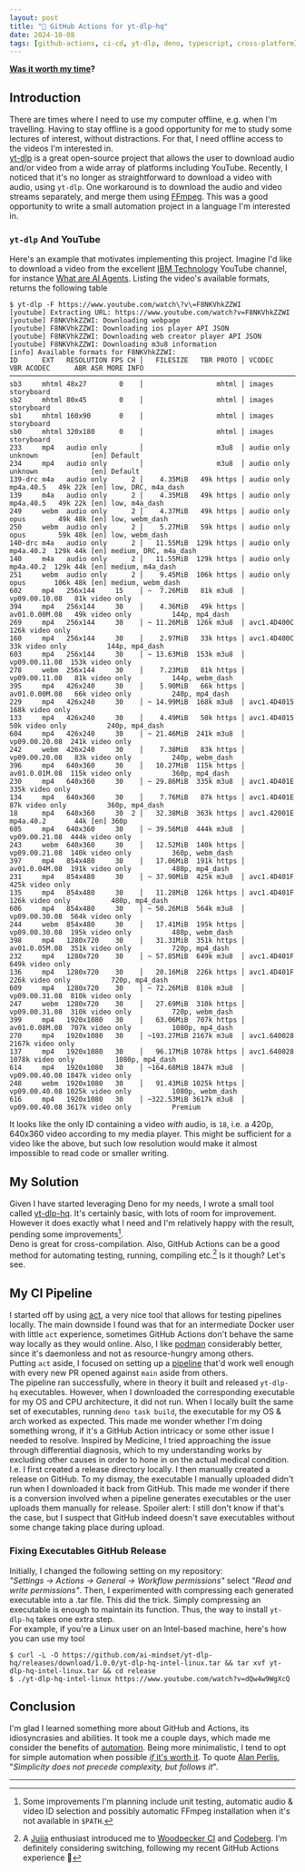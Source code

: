 ```yaml
---
layout: post
title: "🔁 GitHub Actions for yt-dlp-hq"
date: 2024-10-08
tags: [github-actions, ci-cd, yt-dlp, deno, typescript, cross-platform]
---
```

<!--more-->
**[Was it worth my time](https://xkcd.com/1205/)?** 

## Introduction 
There are times where I need to use my computer offline, e.g. when I'm travelling. Having to stay offline is a good opportunity for me to study some lectures of interest, without distractions. For that, I need offline access to the videos I'm interested in.  
[yt-dlp](https://github.com/yt-dlp/yt-dlp) is a great open-source project that allows the user to download audio and/or video from a wide array of platforms including YouTube. Recently, I noticed that it's no longer as straightforward to download a video with audio, using `yt-dlp`. One workaround is to download the audio and video streams separately, and merge them using [FFmpeg](https://ffmpeg.org/). This was a good opportunity to write a small automation project in a language I'm interested in.  

### `yt-dlp` And YouTube
Here's an example that motivates implementing this project. Imagine I'd like to download a video from the excellent [IBM Technology](https://www.youtube.com/channel/UCKWaEZ-_VweaEx1j62do_vQ) YouTube channel, for instance [What are AI Agents](https://www.youtube.com/watch?v=F8NKVhkZZWI). Listing the video's available formats, returns the following table   
```console
$ yt-dlp -F https://www.youtube.com/watch\?v\=F8NKVhkZZWI
[youtube] Extracting URL: https://www.youtube.com/watch?v=F8NKVhkZZWI
[youtube] F8NKVhkZZWI: Downloading webpage
[youtube] F8NKVhkZZWI: Downloading ios player API JSON
[youtube] F8NKVhkZZWI: Downloading web creator player API JSON
[youtube] F8NKVhkZZWI: Downloading m3u8 information
[info] Available formats for F8NKVhkZZWI:
ID      EXT   RESOLUTION FPS CH │   FILESIZE   TBR PROTO │ VCODEC          VBR ACODEC      ABR ASR MORE INFO
─────────────────────────────────────────────────────────────────────────────────────────────────────────────────────────────
sb3     mhtml 48x27        0    │                  mhtml │ images                                  storyboard
sb2     mhtml 80x45        0    │                  mhtml │ images                                  storyboard
sb1     mhtml 160x90       0    │                  mhtml │ images                                  storyboard
sb0     mhtml 320x180      0    │                  mhtml │ images                                  storyboard
233     mp4   audio only        │                  m3u8  │ audio only          unknown             [en] Default
234     mp4   audio only        │                  m3u8  │ audio only          unknown             [en] Default
139-drc m4a   audio only      2 │    4.35MiB   49k https │ audio only          mp4a.40.5   49k 22k [en] low, DRC, m4a_dash
139     m4a   audio only      2 │    4.35MiB   49k https │ audio only          mp4a.40.5   49k 22k [en] low, m4a_dash
249     webm  audio only      2 │    4.37MiB   49k https │ audio only          opus        49k 48k [en] low, webm_dash
250     webm  audio only      2 │    5.27MiB   59k https │ audio only          opus        59k 48k [en] low, webm_dash
140-drc m4a   audio only      2 │   11.55MiB  129k https │ audio only          mp4a.40.2  129k 44k [en] medium, DRC, m4a_dash
140     m4a   audio only      2 │   11.55MiB  129k https │ audio only          mp4a.40.2  129k 44k [en] medium, m4a_dash
251     webm  audio only      2 │    9.45MiB  106k https │ audio only          opus       106k 48k [en] medium, webm_dash
602     mp4   256x144     15    │ ~  7.26MiB   81k m3u8  │ vp09.00.10.08   81k video only
394     mp4   256x144     30    │    4.36MiB   49k https │ av01.0.00M.08   49k video only          144p, mp4_dash
269     mp4   256x144     30    │ ~ 11.26MiB  126k m3u8  │ avc1.4D400C    126k video only
160     mp4   256x144     30    │    2.97MiB   33k https │ avc1.4D400C     33k video only          144p, mp4_dash
603     mp4   256x144     30    │ ~ 13.63MiB  153k m3u8  │ vp09.00.11.08  153k video only
278     webm  256x144     30    │    7.23MiB   81k https │ vp09.00.11.08   81k video only          144p, webm_dash
395     mp4   426x240     30    │    5.90MiB   66k https │ av01.0.00M.08   66k video only          240p, mp4_dash
229     mp4   426x240     30    │ ~ 14.99MiB  168k m3u8  │ avc1.4D4015    168k video only
133     mp4   426x240     30    │    4.49MiB   50k https │ avc1.4D4015     50k video only          240p, mp4_dash
604     mp4   426x240     30    │ ~ 21.46MiB  241k m3u8  │ vp09.00.20.08  241k video only
242     webm  426x240     30    │    7.38MiB   83k https │ vp09.00.20.08   83k video only          240p, webm_dash
396     mp4   640x360     30    │   10.27MiB  115k https │ av01.0.01M.08  115k video only          360p, mp4_dash
230     mp4   640x360     30    │ ~ 29.86MiB  335k m3u8  │ avc1.4D401E    335k video only
134     mp4   640x360     30    │    7.76MiB   87k https │ avc1.4D401E     87k video only          360p, mp4_dash
18      mp4   640x360     30  2 │   32.38MiB  363k https │ avc1.42001E         mp4a.40.2       44k [en] 360p
605     mp4   640x360     30    │ ~ 39.56MiB  444k m3u8  │ vp09.00.21.08  444k video only
243     webm  640x360     30    │   12.52MiB  140k https │ vp09.00.21.08  140k video only          360p, webm_dash
397     mp4   854x480     30    │   17.06MiB  191k https │ av01.0.04M.08  191k video only          480p, mp4_dash
231     mp4   854x480     30    │ ~ 37.90MiB  425k m3u8  │ avc1.4D401F    425k video only
135     mp4   854x480     30    │   11.28MiB  126k https │ avc1.4D401F    126k video only          480p, mp4_dash
606     mp4   854x480     30    │ ~ 50.26MiB  564k m3u8  │ vp09.00.30.08  564k video only
244     webm  854x480     30    │   17.41MiB  195k https │ vp09.00.30.08  195k video only          480p, webm_dash
398     mp4   1280x720    30    │   31.31MiB  351k https │ av01.0.05M.08  351k video only          720p, mp4_dash
232     mp4   1280x720    30    │ ~ 57.85MiB  649k m3u8  │ avc1.4D401F    649k video only
136     mp4   1280x720    30    │   20.16MiB  226k https │ avc1.4D401F    226k video only          720p, mp4_dash
609     mp4   1280x720    30    │ ~ 72.26MiB  810k m3u8  │ vp09.00.31.08  810k video only
247     webm  1280x720    30    │   27.69MiB  310k https │ vp09.00.31.08  310k video only          720p, webm_dash
399     mp4   1920x1080   30    │   63.06MiB  707k https │ av01.0.08M.08  707k video only          1080p, mp4_dash
270     mp4   1920x1080   30    │ ~193.27MiB 2167k m3u8  │ avc1.640028   2167k video only
137     mp4   1920x1080   30    │   96.17MiB 1078k https │ avc1.640028   1078k video only          1080p, mp4_dash
614     mp4   1920x1080   30    │ ~164.68MiB 1847k m3u8  │ vp09.00.40.08 1847k video only
248     webm  1920x1080   30    │   91.43MiB 1025k https │ vp09.00.40.08 1025k video only          1080p, webm_dash
616     mp4   1920x1080   30    │ ~322.53MiB 3617k m3u8  │ vp09.00.40.08 3617k video only          Premium
```  

It looks like the only ID containing a video _with_ audio, is `18`, i.e. a 420p, 640x360 video according to my media player. This might be sufficient for a video like the above, but such low resolution would make it almost impossible to read code or smaller writing.

## My Solution 
Given I have started leveraging Deno for my needs, I wrote a small tool called [yt-dlp-hq](https://github.com/ai-mindset/yt-dlp-hq). It's certainly basic, with lots of room for improvement. However it does exactly what I need and I'm relatively happy with the result, pending some improvements[^1].  
Deno is great for cross-compilation. Also, GitHub Actions can be a good method for automating testing, running, compiling etc.[^2] Is it though? Let's see.  

## My CI Pipeline
I started off by using [act](https://nektosact.com/introduction.html), a very nice tool that allows for testing pipelines locally. The main downside I found was that for an intermediate Docker user with little `act` experience, sometimes GitHub Actions don't behave the same way locally as they would online. Also, I like [podman](https://podman.io/) considerably better, since it's daemonless and not as resource-hungry among others.  
Putting `act` aside, I focused on setting up a [pipeline](https://github.com/ai-mindset/yt-dlp-hq/blob/main/.github/workflows/ci.yml) that'd work well enough with every new PR opened against `main` aside from others.  
The pipeline ran successfully, where in theory it built and released `yt-dlp-hq` executables. However, when I downloaded the corresponding executable for my OS and CPU architecture, it did not run. When I locally built the same set of executables, running `deno task build`, the executable for my OS & arch worked as expected. This made me wonder whether I'm doing something wrong, if it's a GitHub Action intricacy or some other issue I needed to resolve. 
Inspired by Medicine, I tried approaching the issue through differential diagnosis, which to my understanding works by excluding other causes in order to hone in on the actual medical condition. I.e. I first created a release directory locally. I then manually created a release on GitHub. To my dismay, the executable I manually uploaded didn't run when I downloaded it back from GitHub. This made me wonder if there is a conversion involved when a pipeline generates executables or the user uploads them manually for release. Spoiler alert: I still don't know if that's the case, but I suspect that GitHub indeed doesn't save executables without some change taking place during upload. 

### Fixing Executables GitHub Release 
Initially, I changed the following setting on my repository:   
_"Settings -> Actions -> General -> Workflow permissions"_ select  _"Read and write permissions"_.
Then, I experimented with compressing each generated executable into a .tar file. This did the trick. Simply compressing an executable is enough to maintain its function. Thus, the way to install `yt-dlp-hq` takes one extra step.  
For example, if you're a Linux user on an Intel-based machine, here's how you can use my tool   
```console
$ curl -L -O https://github.com/ai-mindset/yt-dlp-hq/releases/download/1.0.0/yt-dlp-hq-intel-linux.tar && tar xvf yt-dlp-hq-intel-linux.tar && cd release
$ ./yt-dlp-hq-intel-linux https://www.youtube.com/watch?v=dQw4w9WgXcQ
```

## Conclusion
I'm glad I learned something more about GitHub and Actions, its idiosyncrasies and abilities. It took me a couple days, which made me consider the benefits of [automation](https://xkcd.com/1319/). Being more minimalistic, I tend to opt for simple automation when possible [_if_ it's worth it](https://xkcd.com/1205/). To quote [Alan Perlis](https://en.wikiquote.org/wiki/Alan_Perlis), "_Simplicity does not precede complexity, but follows it_".

---
[^1]: Some improvements I'm planning include unit testing, automatic audio & video ID selection and possibly automatic FFmpeg installation when it's not available in `$PATH`.  
[^2]: A [Juiia](https://julialang.org/) enthusiast introduced me to [Woodpecker CI](https://woodpecker-ci.org/) and [Codeberg](https://codeberg.org/). I'm definitely considering switching, following my recent GitHub Actions experience 🤔 
